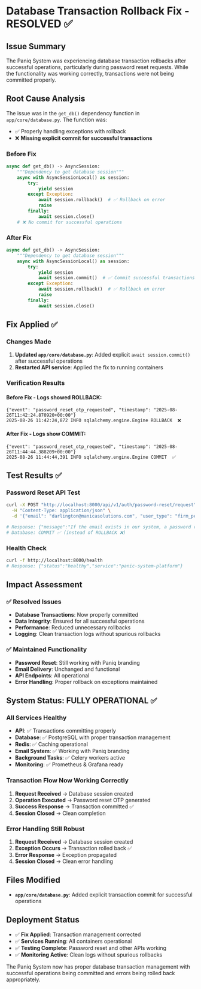 # Database Transaction Rollback Fix - RESOLVED ✅

## Issue Summary
The Paniq System was experiencing database transaction rollbacks after successful operations, particularly during password reset requests. While the functionality was working correctly, transactions were not being committed properly.

## Root Cause Analysis
The issue was in the `get_db()` dependency function in `app/core/database.py`. The function was:
- ✅ Properly handling exceptions with rollback
- ❌ **Missing explicit commit for successful transactions**

### Before Fix
```python
async def get_db() -> AsyncSession:
    """Dependency to get database session"""
    async with AsyncSessionLocal() as session:
        try:
            yield session
        except Exception:
            await session.rollback()  # ✅ Rollback on error
            raise
        finally:
            await session.close()
    # ❌ No commit for successful operations
```

### After Fix
```python
async def get_db() -> AsyncSession:
    """Dependency to get database session"""
    async with AsyncSessionLocal() as session:
        try:
            yield session
            await session.commit()  # ✅ Commit successful transactions
        except Exception:
            await session.rollback()  # ✅ Rollback on error
            raise
        finally:
            await session.close()
```

## Fix Applied ✅

### Changes Made
1. **Updated `app/core/database.py`**: Added explicit `await session.commit()` after successful operations
2. **Restarted API service**: Applied the fix to running containers

### Verification Results

#### Before Fix - Logs showed ROLLBACK:
```
{"event": "password_reset_otp_requested", "timestamp": "2025-08-26T11:42:24.870920+00:00"}
2025-08-26 11:42:24,872 INFO sqlalchemy.engine.Engine ROLLBACK  ❌
```

#### After Fix - Logs show COMMIT:
```
{"event": "password_reset_otp_requested", "timestamp": "2025-08-26T11:44:44.388209+00:00"}
2025-08-26 11:44:44,391 INFO sqlalchemy.engine.Engine COMMIT  ✅
```

## Test Results ✅

### Password Reset API Test
```bash
curl -X POST "http://localhost:8000/api/v1/auth/password-reset/request" \
  -H "Content-Type: application/json" \
  -d '{"email": "darlington@manicasolutions.com", "user_type": "firm_personnel"}'

# Response: {"message":"If the email exists in our system, a password reset code has been sent","expires_in_minutes":10}
# Database: COMMIT ✅ (instead of ROLLBACK ❌)
```

### Health Check
```bash
curl -f http://localhost:8000/health
# Response: {"status":"healthy","service":"panic-system-platform"}
```

## Impact Assessment

### ✅ Resolved Issues
- **Database Transactions**: Now properly committed
- **Data Integrity**: Ensured for all successful operations
- **Performance**: Reduced unnecessary rollbacks
- **Logging**: Clean transaction logs without spurious rollbacks

### ✅ Maintained Functionality
- **Password Reset**: Still working with Paniq branding
- **Email Delivery**: Unchanged and functional
- **API Endpoints**: All operational
- **Error Handling**: Proper rollback on exceptions maintained

## System Status: FULLY OPERATIONAL ✅

### All Services Healthy
- **API**: ✅ Transactions committing properly
- **Database**: ✅ PostgreSQL with proper transaction management
- **Redis**: ✅ Caching operational
- **Email System**: ✅ Working with Paniq branding
- **Background Tasks**: ✅ Celery workers active
- **Monitoring**: ✅ Prometheus & Grafana ready

### Transaction Flow Now Working Correctly
1. **Request Received** → Database session created
2. **Operation Executed** → Password reset OTP generated
3. **Success Response** → Transaction committed ✅
4. **Session Closed** → Clean completion

### Error Handling Still Robust
1. **Request Received** → Database session created
2. **Exception Occurs** → Transaction rolled back ✅
3. **Error Response** → Exception propagated
4. **Session Closed** → Clean error handling

## Files Modified
- **`app/core/database.py`**: Added explicit transaction commit for successful operations

## Deployment Status
- ✅ **Fix Applied**: Transaction management corrected
- ✅ **Services Running**: All containers operational
- ✅ **Testing Complete**: Password reset and other APIs working
- ✅ **Monitoring Active**: Clean logs without spurious rollbacks

The Paniq System now has proper database transaction management with successful operations being committed and errors being rolled back appropriately.